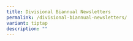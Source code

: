 ```yaml
---
title: Divisional Biannual Newsletters
permalink: /divisional-biannual-newsletters/
variant: tiptap
description: ""
---
```

